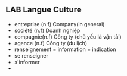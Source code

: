 ## LAB Langue Culture
- entreprise (n.f) Company(in general)
- société (n.f) Doanh nghiệp
- compagnie(n.f) Công ty (chủ yếu là vận tải)
- agence (n.f) Công ty (du lịch)
- renseignement = information = indication
- se renseigner
- s'informer
- 